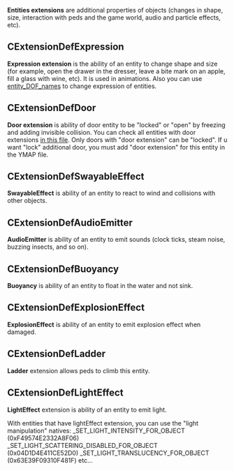 **Entities extensions** are additional properties of objects (changes in shape, size, interaction with peds and the game world, audio and particle effects, etc). 


## CExtensionDefExpression

**Expression extension** is the ability of an entity to change shape and size (for example, open the drawer in the dresser, leave a bite mark on an apple, fill a glass with wine, etc). It is used in animations. Also you can use [entity_DOF_names](https://github.com/femga/rdr3_discoveries/blob/master/objects/entity_extensions/entity_extensions___expressions___entity_DOF_names.lua) to change expression of entities.


## CExtensionDefDoor

**Door extension** is ability of door entity to be "locked" or "open" by freezing and adding invisible collision. You can check all entities with door extensions [in this file](https://github.com/femga/rdr3_discoveries/blob/master/doorHashes/doorhashes.lua). Only doors with "door extension" can be "locked". If u want "lock" additional door, you must add "door extension" for this entity in the YMAP file.


## CExtensionDefSwayableEffect

**SwayableEffect** is ability of an entity to react to wind and collisions with other objects.


## CExtensionDefAudioEmitter

**AudioEmitter** is ability of an entity to emit sounds (clock ticks, steam noise, buzzing insects, and so on).


## CExtensionDefBuoyancy

**Buoyancy** is ability of an entity to float in the water and not sink. 


## CExtensionDefExplosionEffect

**ExplosionEffect** is ability of an entity to emit explosion effect when damaged. 


## CExtensionDefLadder

**Ladder** extension allows peds to climb this entity.


## CExtensionDefLightEffect

**LightEffect** extension is ability of an entity to emit light. 

With entities that have lightEffect extension, you can use the "light manipulation" natives:
	_SET_LIGHT_INTENSITY_FOR_OBJECT		(0xF49574E2332A8F06)
	_SET_LIGHT_SCATTERING_DISABLED_FOR_OBJECT	(0x04D1D4E411CE52D0)
	_SET_LIGHT_TRANSLUCENCY_FOR_OBJECT	(0x63E39F09310F481F)
	etc...

